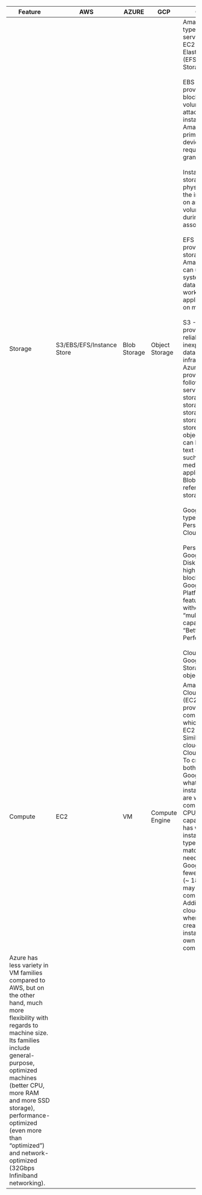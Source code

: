 
|Feature|AWS|AZURE|GCP|Comparision|
|---|---|---|---|---|
|Storage|S3/EBS/EFS/Instance Store|Blob Storage|Object Storage|Amazon Offers 4 types of storage services like EBS, EC2 Instance Store, Elastic File System (EFS) and Simple Storage Service (S3).<br><br>EBS - Amazon EBS provides durable, block-level storage volumes that you can attach to a running instance you can use Amazon EBS as a primary storage device for data that requires frequent and granular updates  <br><br>Instance Store – Disk storage, which is physically attached to the instance the data on an instance store volume, persists only during the life of the associated instance <br><br>EFS - Amazon EFS provides scalable file storage for use with Amazon EC2. You can use an EFS file system as a common data source for workloads and applications running on multiple instances <br><br>S3 - Amazon S3 provides access to reliable and inexpensive object data storage infrastructure<br>Azure storage provides the following four services: Blob storage, Table storage, Queue storage, and File storage. Blob Storage stores unstructured object data. A blob can be any type of text or binary data, such as a document, media file, or application installer. Blob storage is also referred to as Object storage<br><br>Google cloud offers 2 types of storages Persistent Disk and Cloud Storage <br><br>Persistent Disk - Google Persistent Disk is durable and high performance block storage for the Google Cloud Platform. Key features are “Scale without Interruption”, “multi-reader capability” and “Better Snapshot Performance”<br><br>Cloud Storage - Google Cloud Storage is unified object storage |
|Compute|EC2|VM|Compute Engine|Amazon offers Elastic Cloud Computing (EC2) service which provides scalable computing capacity which is known as EC2 Instance. Similarly Google cloud offers Google Cloud Engine (GCE). To create an instance both Amazon & Google cloud offers what variety of instance types which are with different combination of CPU/Memory/Storage capabilities. Amazon has wide variety of instance types (~ 45 types) which matches most of the needs whereas Google cloud has fewer instance types (~ 18 types) which may serve the common needs. Additionally Google cloud offers a facility where users can create custom instances with their own of CPU/Memory combinations.
Azure  has less variety in VM families compared to AWS, but on the other hand, much more flexibility with regards to machine size. Its families include general-purpose, optimized machines (better CPU, more RAM and more SSD storage), performance-optimized (even more than “optimized”) and network-optimized (32Gbps Infiniband networking). |

